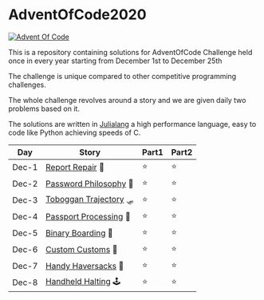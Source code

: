 # AdventOfCode2020

[![Advent Of Code](https://miro.medium.com/max/1200/1*XtCMwEXZe2VcH-jfcHwCBQ.jpeg)](https://adventofcode.com/)

This is a repository containing solutions for AdventOfCode Challenge held once in every year starting from December 1st to December 25th

The challenge is unique compared to other competitive programming challenges.

The whole challenge revolves around a story and we are given daily two problems based on it.

The solutions are written in [Julialang](https://julialang.org/) a high performance language, easy to code like Python achieving speeds of C.

| Day | Story | Part1 | Part2 |
| --- | --- | --- | --- |
| Dec-1 | [Report Repair](./src/Dec-1) 🧮 | ⭐ | ⭐ |
| Dec-2 | [Password Philosophy](./src/Dec-2) 🔑 | ⭐ | ⭐ |
| Dec-3 | [Toboggan Trajectory](./src/Dec-3) 🛷 | ⭐ | ⭐ |
| Dec-4 | [Passport Processing](./src/Dec-4) 🔑 | ⭐ | ⭐ |
| Dec-5 | [Binary Boarding](./src/Dec-5) 🔲 | ⭐ | ⭐ |
| Dec-6 | [Custom Customs](./src/Dec-6) 🛃 | ⭐ | ⭐ |
| Dec-7 | [Handy Haversacks](./src/Dec-7) 🧳 | ⭐ | ⭐ |
| Dec-8 | [Handheld Halting](./src/Dec-8) 🕹️ | ⭐ | ⭐ |